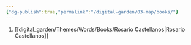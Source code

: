 ```yaml
---
{"dg-publish":true,"permalink":"/digital-garden/03-map/books/"}
---
```


1. [[digital_garden/Themes/Words/Books/Rosario Castellanos\|Rosario Castellanos]]

